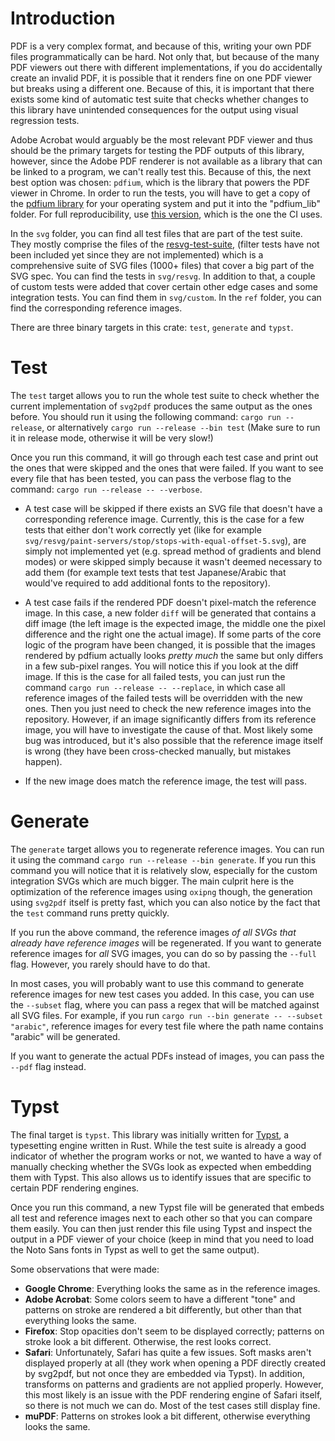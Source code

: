 # Introduction

PDF is a very complex format, and because of this, writing your own PDF files programmatically
can be hard. Not only that, but because of the many PDF viewers out there with different
implementations, if you do accidentally create an invalid PDF, it is possible that it renders
fine on one PDF viewer but breaks using a different one. Because of this, it is important
that there exists some kind of automatic test suite that checks whether changes to this library
have unintended consequences for the output using visual regression tests.

Adobe Acrobat would arguably be the most relevant PDF viewer and thus should be the primary
targets for testing the PDF outputs of this library, however, since the Adobe PDF renderer is
not available as a library that can be linked to a program, we can't really test this. Because
of this, the next best option was chosen: `pdfium`, which is the library that powers the
PDF viewer in Chrome. In order to run the tests, you will have to get a copy of the [pdfium library](https://github.com/bblanchon/pdfium-binaries/releases)
for your operating system and put it into the "pdfium_lib" folder. For full reproducibility,
use [this version](https://github.com/bblanchon/pdfium-binaries/releases/tag/chromium%2F5880),
which is the one the CI uses.

In the `svg` folder, you can find all test files that are part of the test suite. They mostly
comprise the files of the [resvg-test-suite](https://github.com/RazrFalcon/resvg-test-suite),
(filter tests have not been included yet since they are not implemented) which is a comprehensive suite of SVG files (1000+ files) that cover a big part of the SVG spec.
You can find the tests in `svg/resvg`. In addition to that, a couple of custom tests were added
that cover certain other edge cases and some integration tests. You can find them in
`svg/custom`. In the `ref` folder, you can find the corresponding reference images.

There are three binary targets in this crate: `test`, `generate` and `typst`.

# Test

The `test` target allows you to run the whole test suite to check whether the current
implementation of `svg2pdf` produces the same output as the ones before. You should run it
using the following command: `cargo run --release`, or alternatively `cargo run --release --bin test` (Make sure to run it in release mode,
otherwise it will be very slow!)

Once you run this command, it will go through each test case and print out the ones that were
skipped and the ones that were failed. If you want to see every file that has been tested,
you can pass the verbose flag to the command: `cargo run --release -- --verbose`.

- A test case will be skipped if there exists an SVG file that doesn't have a corresponding
reference image. Currently, this is the case for a few tests that either don't work correctly
yet (like for example `svg/resvg/paint-servers/stop/stops-with-equal-offset-5.svg`), are simply
not implemented yet (e.g. spread method of gradients and blend modes) or were skipped simply
because it wasn't deemed necessary to add them (for example text tests that test
Japanese/Arabic that would've required to add additional fonts to the repository).

- A test case fails if the rendered PDF doesn't pixel-match the reference image. In this
case, a new folder `diff` will be generated that contains a diff image (the left image
is the expected image, the middle one the pixel difference and the right one the actual
image). If some parts of the core logic of the program have been changed, it is possible
that the images rendered by pdfium actually looks _pretty much_ the same but only differs
in a few sub-pixel ranges. You will notice this if you look at the diff image. If this is the
case for all failed tests, you can just run the command `cargo run --release -- --replace`,
in which case all reference images of the failed tests will be overridden with the
new ones. Then you just need to check the new reference images into the repository. However,
if an image significantly differs from its reference image, you will have to investigate the
cause of that. Most likely some bug was introduced, but it's also possible that the reference
image itself is wrong (they have been cross-checked manually, but mistakes happen).

- If the new image does match the reference image, the test will pass.

# Generate

The `generate` target allows you to regenerate reference images.
You can run it using the command `cargo run --release --bin generate`. If you run this command you will notice that it is
relatively slow, especially for the custom integration SVGs which
are much bigger. The main culprit here is the optimization
of the reference images using `oxipng` though, the generation
using `svg2pdf` itself is pretty fast, which you can also notice
by the fact that the `test` command runs pretty quickly.

If you run the above command, the reference images _of all SVGs
that already have reference images_ will be regenerated. If you want to generate reference images for _all_ SVG images, you can
do so by passing the `--full` flag. However, you rarely should have
to do that.

In most cases, you will probably want to use this command to generate reference images for new test cases you added. In this
case, you can use the `--subset` flag, where you can pass a regex
that will be matched against all SVG files. For example, if you run
`cargo run --bin generate -- --subset "arabic"`, reference images for every test file where the path name contains "arabic" will
be generated.

If you want to generate the actual PDFs instead of images, you can pass the `--pdf` flag instead.

# Typst

The final target is `typst`. This library was initially written
for [Typst](https://github.com/typst/typst/), a typesetting engine
written in Rust. While the test suite is already a good indicator
of whether the program works or not, we wanted to have a way of
manually checking whether the SVGs look as expected when embedding
them with Typst. This also allows us to identify issues that are
specific to certain PDF rendering engines.

Once you run this command, a new Typst file will be generated
that embeds all test and reference images next to each other
so that you can compare them easily. You can then just render
this file using Typst and inspect the output in a PDF viewer
of your choice (keep in mind that you need to load the Noto
Sans fonts in Typst as well to get the same output).

Some observations that were made:
- **Google Chrome**: Everything looks the same as in the reference
images.
- **Adobe Acrobat**: Some colors seem to have a different "tone"
and patterns on stroke are rendered a bit differently, but
other than that everything looks the same.
- **Firefox**: Stop opacities don't seem to be displayed
correctly; patterns on stroke look a bit different. Otherwise,
the rest looks correct.
- **Safari**: Unfortunately, Safari has quite a few issues. Soft
masks aren't displayed properly at all (they work when opening
a PDF directly created by svg2pdf, but not once they are
embedded via Typst). In addition, transforms on patterns and gradients
are not applied properly. However, this most likely is an issue
with the PDF rendering engine of Safari itself, so there is
not much we can do. Most of the test cases still display fine.
- **muPDF**: Patterns on strokes look a bit different, otherwise
everything looks the same.
